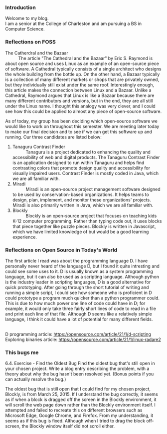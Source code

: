 ### Introduction
Welcome to my blog.
<br/> I am a senior at the College of Charleston and am pursuing a BS in Computer Science.

### Reflections on FOSS
The Catherdral and the Bazaar
<br/><span style="margin-left:3em">The article "The Cathedral and the Bazaar" by Eric S. Raymond is about open source and uses Linux as an example of an open-source piece of software. A Cathedral typically consists of a single architect who designs the whole building from the bottle up. On the other hand, a Bazaar typically is a collection of many different markets or shops that are privately owned, but they individually still exist under the same roof. Interestingly enough, this article makes the connection between Linux and a Bazaar. Unlike a Cathedral, Raymond argues that Linux is like a Bazaar because there are many different contributors and versions, but in the end, they are all still under the Linux name. I thought this analogy was very clever, and I could see how this could be applied to almost any piece of open-source software. 
  
As of today, my group has been deciding which open-source software we would like to work on throughout this semester. We are meeting later today to make our final decision and to see if we can get this software up and running. Our three candidates are listed below:
1. Tanaguru Contrast Finder
<br/><span style="margin-left:3em">Tanaguru is a project dedicated to enhancing the quality and accessibility of web and digital products. The Tanaguru Contrast Finder is an application designed to run within Tanaguru and helps find contrasting colors that promote design quality and accessibility for visually impaired users. Contrast Finder is mostly coded in Java, which we are all familiar with.
2. Miradi
<br/><span style="margin-left:3em">Miradi is an open-source project management software designed to be used by conservation-based organizations. It helps teams to design, plan, implement, and monitor these organizations' projects. Miradi is also primarily written in Java, which we are all familiar with. 
3. Blockly
<br/><span style="margin-left:3em">Blockly is an open-source project that focuses on teaching kids K-12 computer programming. Rather than typing code out, it uses blocks that piece together like puzzle pieces. Blockly is written in  Javascript, which we have limited knowledge of but would be a good learning experience.
  
### Reflections on Open Source in Today's World
The first article I read was about the programming language D. I have personally never heard of the language D, but I found it quite intresting and could see some uses to it. D is usually known as a system programming language, but it can also be used as a scripting language. Although python is the industry leader in scripting languages, D is a good alternative for quick prototyping. After going through the short tutorial of writing and running a simple script, I could see how someone who is proficient in D could prototype a program much quicker than a python programmer could.  This is due to how much power one line of code could have in D; for example, it would only take three fairly short lines of code to read in a file and print each line of that file. Although D seems like a relatively simple language, I think it could have a lot of potential for many different fields. 

<br/>D programming article: https://opensource.com/article/21/1/d-scripting
<br/>Exploring binaries article: https://opensource.com/article/21/1/linux-radare2

### This bugs me
6.4. Exercise - Find the Oldest Bug
Find the oldest bug that's still open in your chosen project. Write a blog entry describing the problem, with a theory about why the bug hasn't been resolved yet. (Bonus points if you can actually resolve the bug.)

The oldest bug that is still open that I could find for my chosen project, Blockly, is from  March 25, 2015. If I understand the bug correctly, it seems as if when a block is dragged off the screen in the Blockly environment, it will scroll the web page down rather than the Blockly environment itself. I attempted and failed to recreate this on different browsers such as Microsoft Edge, Google Chrome, and Firefox. From my understanding, it seems as if this bug is fixed. Although when I tried to drag the block off-screen, the Blockly window itself did not scroll either. 
